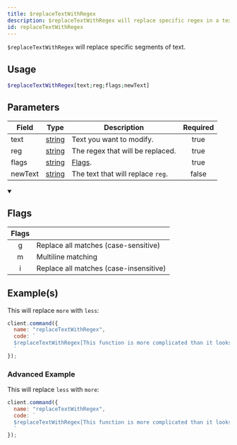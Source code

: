 ```yaml
---
title: $replaceTextWithRegex
description: $replaceTextWithRegex will replace specific regex in a text. This works similar as $replaceText.
id: replaceTextWithRegex
---
```


`$replaceTextWithRegex` will replace specific segments of text.

## Usage

```php
$replaceTextWithRegex[text;reg;flags;newText]
```

## Parameters

| Field   | Type                                                                                              | Description                       | Required |
| ------- | ------------------------------------------------------------------------------------------------- | --------------------------------- | :------: |
| text    | [string](https://developer.mozilla.org/en-US/docs/Web/JavaScript/Reference/Global_Objects/String) | Text you want to modify.          |   true   |
| reg     | [string](https://developer.mozilla.org/en-US/docs/Web/JavaScript/Reference/Global_Objects/String) | The regex that will be replaced.  |   true   |
| flags   | [string](https://developer.mozilla.org/en-US/docs/Web/JavaScript/Reference/Global_Objects/String) | [Flags](#flags).                  |   true   |
| newText | [string](https://developer.mozilla.org/en-US/docs/Web/JavaScript/Reference/Global_Objects/String) | The text that will replace `reg`. |  false   |

<details open>
  <summary><h2> Flags </h2></summary>

| Flags |                                        |
| :---: | -------------------------------------- |
|   g   | Replace all matches (case-sensitive)   |
|   m   | Multiline matching                     |
|   i   | Replace all matches (case-insensitive) |

</details>

## Example(s)

This will replace `more` with `less`:

```javascript
client.command({
  name: "replaceTextWithRegex",
  code: `
  $replaceTextWithRegex[This function is more complicated than it looks.;more;g;less]
  `
});
```

### Advanced Example

This will replace `less` with `more`:

```javascript
client.command({
  name: "replaceTextWithRegex",
  code: `
  $replaceTextWithRegex[This function is more complicated than it looks.;lESs;i;more]
  `
});
```

